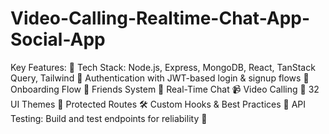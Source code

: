 # Video-Calling-Realtime-Chat-App-Social-App
Key Features: 🚀 Tech Stack: Node.js, Express, MongoDB, React, TanStack Query, Tailwind 🔐 Authentication with JWT-based login &amp; signup flows 📄 Onboarding Flow 👥 Friends System 💬 Real-Time Chat 📹 Video Calling 🎨 32 UI Themes 🚨 Protected Routes 🛠️ Custom Hooks &amp; Best Practices 🧪 API Testing: Build and test endpoints for reliability 🚀 

